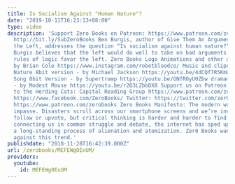 ```yaml
---
title: Is Socialism Against "Human Nature"?
date: "2019-10-11T16:23:13+08:00"
type: video
description: 'Support Zero Books on Patreon: https://www.patreon.com/zerobooks Subscribe:
  http://bit.ly/SubZeroBooks Ben Burgis, author of Give Them An Argument:Logic for
  the Left, addresses the question “Is socialism against human nature?” in this video.
  Burgis believes that the left would do well to take on bad arguments and that the
  rules of logic favor the left. Zero Books Logo Animations and other animations donated
  by Brian Cole https://www.instagram.com/robotbloodco/ Music and clips featured Human
  Nature 8bit version - by Michael Jackson https://youtu.be/4dCQf7R5KmU The Logical
  Song 8bit Version - by Supertramp https://youtu.be/GNfROyU0Zbw dramamine (8bit)
  - by Modest Mouse https://youtu.be/r2D3LZbbDX8 Support us on Patreon and get access
  to the Herding Cats: Capital Reading Group https://www.patreon.com/zerobooks Facebook:
  https://www.facebook.com/ZeroBooks/ Twitter: https://twitter.com/zer0books Patreon:
  https://www.patreon.com/zerobooks Zero Books Manifesto: The modern world is at an
  impasse. Disasters scroll across our smartphone screens and we’re invited to like,
  follow or upvote, but critical thinking is harder and harder to find. Rather than
  connecting us in common struggle and debate, the internet has sped up and deepened
  a long-standing process of alienation and atomization. Zer0 Books wants to work
  against this trend.'
publishdate: "2018-11-28T16:42:39.000Z"
url: /zerobooks/MEFEWgOExUM/
providers:
  youtube:
    id: MEFEWgOExUM
---
```

